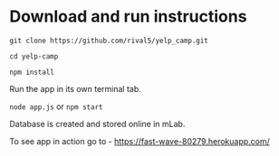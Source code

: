 # Download and run instructions

`git clone https://github.com/rival5/yelp_camp.git`

`cd yelp-camp`

`npm install`

Run the app in its own terminal tab.

`node app.js` or `npm start`

Database is created and stored online in mLab.

To see app in action go to - https://fast-wave-80279.herokuapp.com/
